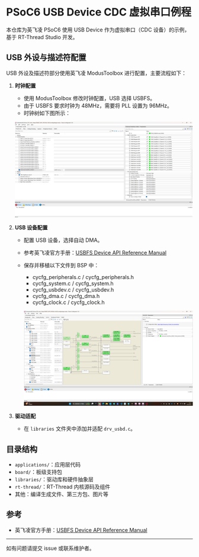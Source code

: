 # PSoC6 USB Device CDC 虚拟串口例程

本仓库为英飞凌 PSoC6 使用 USB Device 作为虚拟串口（CDC 设备）的示例，基于 RT-Thread Studio 开发。

## USB 外设与描述符配置

USB 外设及描述符部分使用英飞凌 ModusToolbox 进行配置，主要流程如下：

1. **时钟配置**
   - 使用 ModusToolbox 修改时钟配置，USB 选择 USBFS。
   - 由于 USBFS 要求时钟为 48MHz，需要将 PLL 设置为 96MHz。
   - 时钟树如下图所示：
   
   ![时钟树配置](https://github.com/Passionate0424/PSoC6_USBD_CDC/blob/main/pictures/%E5%A4%96%E8%AE%BE%E9%85%8D%E7%BD%AE.png)

2. **USB 设备配置**
   - 配置 USB 设备，选择自动 DMA。
   - 参考英飞凌官方手册：[USBFS Device API Reference Manual](https://infineon.github.io/usbdev/usbfs_dev_api_reference_manual/html/index.html)
   - 保存并移植以下文件到 BSP 中：
     - cycfg_peripherals.c / cycfg_peripherals.h
     - cycfg_system.c / cycfg_system.h
     - cycfg_usbdev.c / cycfg_usbdev.h
     - cycfg_dma.c / cycfg_dma.h
     - cycfg_clock.c / cycfg_clock.h
     
     ![外设配置](https://github.com/Passionate0424/PSoC6_USBD_CDC/blob/main/pictures/%E6%97%B6%E9%92%9F%E6%A0%91.png)

3. **驱动适配**
   - 在 `libraries` 文件夹中添加并适配 `drv_usbd.c`。

## 目录结构

- `applications/`：应用层代码
- `board/`：板级支持包
- `libraries/`：驱动库和硬件抽象层
- `rt-thread/`：RT-Thread 内核源码及组件
- 其他：编译生成文件、第三方包、图片等

## 参考
- 英飞凌官方手册：[USBFS Device API Reference Manual](https://infineon.github.io/usbdev/usbfs_dev_api_reference_manual/html/index.html)

---

如有问题请提交 issue 或联系维护者。
